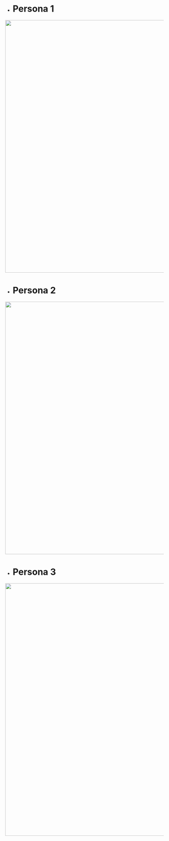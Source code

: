 * # Persona 1
<img src="https://github.com/user-attachments/assets/61705de2-b7f3-462c-a2bd-e0de7436e683" width="800">

* # Persona 2
<img src="https://github.com/user-attachments/assets/3a8b3e94-fe1f-4bef-a257-3285d37e7b45" width="800">

* # Persona 3
<img src="https://github.com/user-attachments/assets/e7a0a395-52bc-404d-b0cc-4ad1d6febdb0" width="800">
